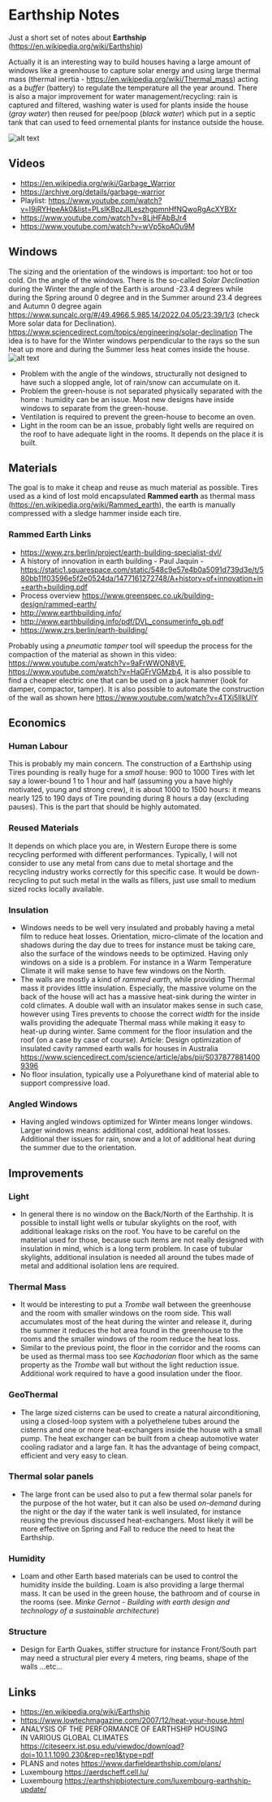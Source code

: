# Earthship Notes 
Just a short set of notes about **Earthship**  (https://en.wikipedia.org/wiki/Earthship)

Actually it is an interesting way to build houses having a large amount of windows like a greenhouse to capture solar energy and using large thermal mass (thermal inertia - https://en.wikipedia.org/wiki/Thermal_mass) acting as a *buffer* (battery) to regulate the temperature all the year around. There is also a major improvement for water management/recycling: rain is captured and filtered, washing water is used for plants inside the house (*gray water*) then reused for pee/poop (*black water*)  which put in a septic tank that can used to feed ornemental plants for instance outside the house.


![alt text](https://www.cfcrozier.ca/wp-content/uploads/2015/10/earthship-systems-1.jpg "Example")


## Videos
- https://en.wikipedia.org/wiki/Garbage_Warrior
- https://archive.org/details/garbage-warrior 
- Playlist: https://www.youtube.com/watch?v=I9jRYHpeAk0&list=PLslKBpzJILeszhgpmnHfNQwoRgAcXYBXr
- https://www.youtube.com/watch?v=8LjHFAbBJr4
- https://www.youtube.com/watch?v=wVp5koAOu9M


## Windows
The sizing and the orientation of the windows is important: too hot or too cold.
On the angle of the windows. There is the so-called *Solar Declination* during the Winter the angle of the Earth is around -23.4 degrees while during the Spring around 0 degree and in the Summer around 23.4 degrees and Autumn 0 degree again
https://www.suncalc.org/#/49.4966,5.985,14/2022.04.05/23:39/1/3 (check More solar data for Declination). 
https://www.sciencedirect.com/topics/engineering/solar-declination
The idea is to have for the Winter windows perpendicular to the rays so the sun heat up more and during the Summer less heat comes inside the house.
![alt text](https://www.researchgate.net/profile/Tafadzwa-Gurupira/publication/328262488/figure/fig3/AS:791102680469505@1565624985902/Illustration-of-the-solar-declination-angle.ppm "Declination")
- Problem with the angle of the windows, structurally not designed to have such a slopped angle, lot of rain/snow can accumulate on it.
- Problem the green-house is not separated physically separated with the home : humidity can be an issue. Most new designs have inside windows to separate from the green-house.
- Ventilation is required to prevent the green-house to become an oven.
- Light in the room can be an issue, probably light wells are required on the roof to have adequate light in the rooms. It depends on the place it is built.

## Materials
The goal is to make it cheap and reuse as much material as possible.
Tires used as a kind of lost mold encapsulated **Rammed earth** as thermal mass (https://en.wikipedia.org/wiki/Rammed_earth), the earth is manually compressed with a sledge hammer inside each tire.
### Rammed Earth Links
- https://www.zrs.berlin/project/earth-building-specialist-dvl/
- A history of innovation in earth  building  - Paul Jaquin - https://static1.squarespace.com/static/548c9e57e4b0a5091d739d3e/t/580bb11f03596e5f2e0524da/1477161272748/A+history+of+innovation+in+earth+building.pdf
- Process overview https://www.greenspec.co.uk/building-design/rammed-earth/
- http://www.earthbuilding.info/
- http://www.earthbuilding.info/pdf/DVL_consumerinfo_gb.pdf
- https://www.zrs.berlin/earth-building/

Probably using a *pneumatic tamper* tool will speedup the process for the compaction of the material as shown in this video:  https://www.youtube.com/watch?v=9aFrWWON8VE, https://www.youtube.com/watch?v=HaGFrVGMzb4, it is also possible to find a cheaper electric one that can be used on a jack hammer (look for damper, compactor, tamper).
It is also possible to automate the construction of the wall as shown here https://www.youtube.com/watch?v=4TXj5IIkUIY 

## Economics

### Human Labour
This is probably my main concern. The construction of a Earthship using Tires pounding is really huge for a *small* house: 900 to 1000 Tires with let say a lower-bound 1 to 1 hour and half (assuming you a have highly motivated, young and strong crew), it is about 1000 to 1500 hours: it means nearly 125 to 190 days of Tire pounding during 8 hours a day (excluding pauses). This is the part that should be highly automated.

### Reused Materials
It depends on which place you are, in Western Europe there is some recycling performed with different performances. Typically, I will not consider to use any metal from cans due to metal shortage and the recycling industry works correctly for this specific case. It would be down-recycling to put such metal in the walls as fillers, just use small to medium sized rocks locally available.

### Insulation
- Windows needs to be well very insulated and probably having a metal film to reduce heat losses. Orientation, micro-climate of the location and shadows during the day due to trees for instance must be taking care, also the surface of the windows needs to be optimized. Having only windows on a side is a problem. For instance in a Warm Temperature Climate it will make sense to have few windows on the North.
- The walls are mostly a kind of *rammed earth*, while providing Thermal mass it provides little insulation. Especially, the massive volume on the back of the house will act has a massive heat-sink during the winter in cold climates. A double wall with an insulator makes sense in such case, however using Tires prevents to choose the correct *width* for the inside walls providing the adequate Thermal mass while making it easy to heat-up during winter. Same comment for the floor insulation and the roof (on a case by case of course). Article: Design optimization of insulated cavity rammed earth walls for houses in Australia https://www.sciencedirect.com/science/article/abs/pii/S0378778814009396
- No floor insulation, typically use a Polyurethane kind of material able to support compressive load.

### Angled Windows 
- Having angled windows optimized for Winter  means longer windows. Larger windows means: additional cost, additional heat losses. Additional ther issues for rain, snow and a lot of additional heat during the summer due to the orientation.

## Improvements

### Light

- In general there is no window on the Back/North of the Earthship. It is possible to install light wells or tubular skylights on the roof, with additional leakage risks on the roof. You have to be careful on the material used for those, because such items are not really designed with insulation in mind, which is a long term problem. In case of tubular skylights, additional insulation is needed all around the tubes made of metal and additional isolation lens are required.

### Thermal Mass
- It would be interesting to put a *Trombe* wall between the greenhouse and the room with smaller windows on the room side. This wall accumulates most of the heat during the winter and release it, during the summer it reduces the hot area found in the greenhouse to the rooms and the smaller windows of the room reduce the heat loss.
- Similar to the previous point, the floor in the corridor and the rooms can be used as thermal mass too see *Kachadorian* floor which as the same property as the *Trombe* wall but without the light reduction issue. Additional work required to have a good insulation under the floor.


### GeoThermal
- The large sized cisterns can be used to create a natural airconditioning, using a closed-loop system with a polyethelene tubes around the cisterns and one or more heat-exchangers inside the house with a small pump. The heat exchanger can be built from a cheap automotive water cooling radiator and a large fan. It has the advantage of being compact, efficient and very easy to clean.

### Thermal solar panels
- The large front can be used also to put a few thermal solar panels for the purpose of the hot water, but it can also be used *on-demand* during the night or the day if the water tank is well insulated, for instance reusing the previous discussed heat-exchangers.  Most likely it will be more effective on Spring and Fall to reduce the need to heat the Earthship.

### Humidity
- Loam and other Earth based materials can be used to control the humidity inside the building. Loam is also providing a large thermal mass. It can be used in the green house, the bathroom and of course in the rooms (see. *Minke Gernot - Building with earth design and technology of a sustainable architecture*)

### Structure
- Design for Earth Quakes, stiffer structure for instance Front/South part may need a structural pier every 4 meters, ring beams, shape of the walls ...etc...





## Links
- https://en.wikipedia.org/wiki/Earthship
- https://www.lowtechmagazine.com/2007/12/heat-your-house.html
- ANALYSIS OF THE PERFORMANCE OF EARTHSHIP  HOUSING  
IN VARIOUS GLOBAL CLIMATES https://citeseerx.ist.psu.edu/viewdoc/download?doi=10.1.1.1090.230&rep=rep1&type=pdf
- PLANS and notes https://www.darfieldearthship.com/plans/
-  Luxembourg https://aerdscheff.cell.lu/
-  Luxembourg https://earthshipbiotecture.com/luxembourg-earthship-update/


